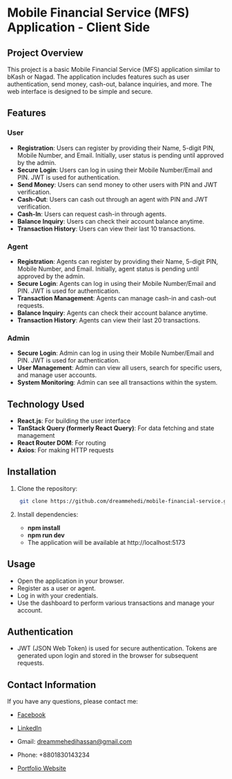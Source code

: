 # Mobile Financial Service (MFS) Application - Client Side

## Project Overview

This project is a basic Mobile Financial Service (MFS) application similar to bKash or Nagad. The application includes features such as user authentication, send money, cash-out, balance inquiries, and more. The web interface is designed to be simple and secure.

## Features

### User

- **Registration**: Users can register by providing their Name, 5-digit PIN, Mobile Number, and Email. Initially, user status is pending until approved by the admin.
- **Secure Login**: Users can log in using their Mobile Number/Email and PIN. JWT is used for authentication.
- **Send Money**: Users can send money to other users with PIN and JWT verification.
- **Cash-Out**: Users can cash out through an agent with PIN and JWT verification.
- **Cash-In**: Users can request cash-in through agents.
- **Balance Inquiry**: Users can check their account balance anytime.
- **Transaction History**: Users can view their last 10 transactions.

### Agent

- **Registration**: Agents can register by providing their Name, 5-digit PIN, Mobile Number, and Email. Initially, agent status is pending until approved by the admin.
- **Secure Login**: Agents can log in using their Mobile Number/Email and PIN. JWT is used for authentication.
- **Transaction Management**: Agents can manage cash-in and cash-out requests.
- **Balance Inquiry**: Agents can check their account balance anytime.
- **Transaction History**: Agents can view their last 20 transactions.

### Admin

- **Secure Login**: Admin can log in using their Mobile Number/Email and PIN. JWT is used for authentication.
- **User Management**: Admin can view all users, search for specific users, and manage user accounts.
- **System Monitoring**: Admin can see all transactions within the system.

## Technology Used

- **React.js**: For building the user interface
- **TanStack Query (formerly React Query)**: For data fetching and state management
- **React Router DOM**: For routing
- **Axios**: For making HTTP requests

## Installation

1. Clone the repository:

```bash
    git clone https://github.com/dreammehedi/mobile-financial-service.git

```

2. Install dependencies:

   - **npm install**
   - **npm run dev**
   - The application will be available at http://localhost:5173

## Usage

- Open the application in your browser.
- Register as a user or agent.
- Log in with your credentials.
- Use the dashboard to perform various transactions and manage your account.

## Authentication

- JWT (JSON Web Token) is used for secure authentication. Tokens are generated upon login and stored in the browser for subsequent requests.

## Contact Information

If you have any questions, please contact me:

- [Facebook](https://www.facebook.com/dreammehedihassan/)

- [LinkedIn](https://www.linkedin.com/in/mehedi-hassan-miraj/)

- Gmail: dreammehedihassan@gmail.com

- Phone: +8801830143234

- [Portfolio Website](https://mehedihassan.vercel.app/)
